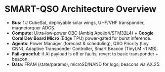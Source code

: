 # SMART-QSO Architecture Overview

- **Bus:** 1U CubeSat, deployable solar wings, UHF/VHF transponder, magnetorquer ADCS.
- **Compute:** Ultra‑low‑power OBC (Ambiq Apollo4/STM32L4) + **Google Coral Dev Board Micro** (Edge TPU) power‑gated for burst inference.
- **Agents:** Power Manager (forecast & scheduling), QSO Priority (tiny CNN), Adaptive Transponder Controller, Smart Beacon (TinyLM ~1 MB).
- **Fail‑graceful:** if AI payload is off or faults, revert to basic transponder + beacon.
- **Data:** FRAM (state/params), microSD/NAND for logs; beacons via AX.25.
